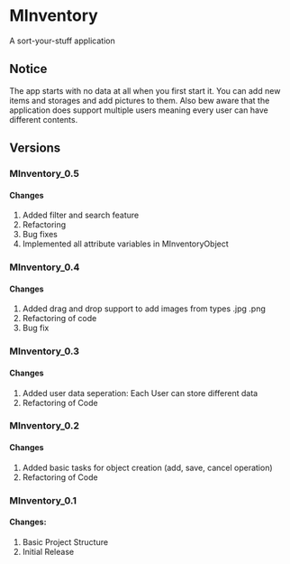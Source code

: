 # MInventory
A sort-your-stuff application

## Notice

The app starts with no data at all when you first start it.
You can add new items and storages and add pictures to them.
Also bew aware that the application does support multiple users meaning every user can have different contents.

## Versions

### MInventory_0.5

#### Changes
1. Added filter and search feature
2. Refactoring
3. Bug fixes
4. Implemented all attribute variables in MInventoryObject

### MInventory_0.4

#### Changes
1. Added drag and drop support to add images from types .jpg .png
2. Refactoring of code
3. Bug fix

### MInventory_0.3

#### Changes
1. Added user data seperation: Each User can store different data
2. Refactoring of Code

### MInventory_0.2

#### Changes
1. Added basic tasks for object creation (add, save, cancel operation)
2. Refactoring of Code


### MInventory_0.1 

#### Changes:
1. Basic Project Structure
2. Initial Release